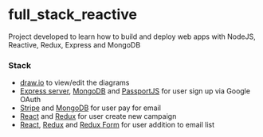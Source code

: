 # full_stack_reactive
Project developed to learn how to build and deploy web apps with NodeJS, Reactive, Redux, Express and MongoDB


### Stack
- [draw.io](https://github.com/jgraph/drawio) to view/edit the diagrams
- [Express server](https://expressjs.com/), [MongoDB](https://github.com/mongodb) and [PassportJS](http://www.passportjs.org/) for user sign up via Google OAuth
- [Stripe](https://github.com/stripe/stripe-js) and [MongoDB](https://github.com/mongodb) for user pay for email
- [React](https://github.com/topics/react) and [Redux](https://github.com/topics/redux) for user create new campaign
- [React](https://github.com/topics/react), [Redux](https://github.com/topics/redux) and [Redux Form](https://github.com/redux-form/redux-form) for user addition to email list

